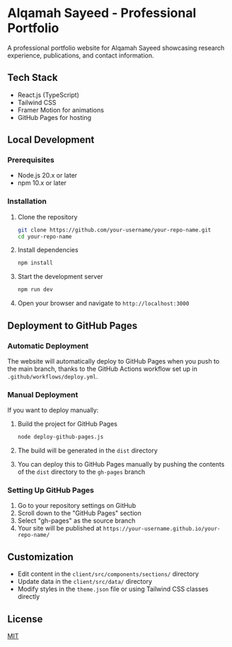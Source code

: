 # Alqamah Sayeed - Professional Portfolio

A professional portfolio website for Alqamah Sayeed showcasing research experience, publications, and contact information.

## Tech Stack

- React.js (TypeScript)
- Tailwind CSS
- Framer Motion for animations
- GitHub Pages for hosting

## Local Development

### Prerequisites

- Node.js 20.x or later
- npm 10.x or later

### Installation

1. Clone the repository
   ```bash
   git clone https://github.com/your-username/your-repo-name.git
   cd your-repo-name
   ```

2. Install dependencies
   ```bash
   npm install
   ```

3. Start the development server
   ```bash
   npm run dev
   ```

4. Open your browser and navigate to `http://localhost:3000`

## Deployment to GitHub Pages

### Automatic Deployment

The website will automatically deploy to GitHub Pages when you push to the main branch, thanks to the GitHub Actions workflow set up in `.github/workflows/deploy.yml`.

### Manual Deployment

If you want to deploy manually:

1. Build the project for GitHub Pages
   ```bash
   node deploy-github-pages.js
   ```

2. The build will be generated in the `dist` directory

3. You can deploy this to GitHub Pages manually by pushing the contents of the `dist` directory to the `gh-pages` branch

### Setting Up GitHub Pages

1. Go to your repository settings on GitHub
2. Scroll down to the "GitHub Pages" section
3. Select "gh-pages" as the source branch
4. Your site will be published at `https://your-username.github.io/your-repo-name/`

## Customization

- Edit content in the `client/src/components/sections/` directory
- Update data in the `client/src/data/` directory
- Modify styles in the `theme.json` file or using Tailwind CSS classes directly

## License

[MIT](LICENSE)